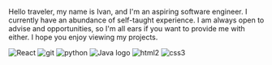 Hello traveler, my name is Ivan, and I'm an aspiring software engineer. I currently have an abundance of self-taught experience. I am always open to advise and opportunities, so I'm all ears if you want to provide me with either. I hope you enjoy viewing my projects.




![React](https://user-images.githubusercontent.com/86818646/153719429-13b754b1-ba31-4aba-af2c-723ae2a48ba5.png)
![git](https://user-images.githubusercontent.com/86818646/153719450-e01a15f6-cf19-429c-b54c-93735639887c.png)
![python](https://user-images.githubusercontent.com/86818646/153719459-373951b7-dd39-4035-90dc-313f48a26e67.png)
![Java logo](https://user-images.githubusercontent.com/86818646/153719477-480b51d7-c1ac-4c60-8ae2-8ad2e663a7bb.png)
![html2](https://user-images.githubusercontent.com/86818646/153719487-5e26a1a4-99c0-45d3-a88f-a7690fcdc12d.png)
![css3](https://user-images.githubusercontent.com/86818646/153719499-1b9152a9-4673-41a2-b6e7-0795dc21e0c4.png)

<!--!

**Trejoivan/Trejoivan** is a ✨ _special_ ✨ repository because its `README.md` (this file) appears on your GitHub profile.

Here are some ideas to get you started:

- 🔭 I’m currently working on ...
- 🌱 I’m currently learning ...
- 👯 I’m looking to collaborate on ...
- 🤔 I’m looking for help with ...
- 💬 Ask me about ...
- 📫 How to reach me: ...

- 😄 Pronouns: ...
- ⚡ Fun fact: ...
-->
